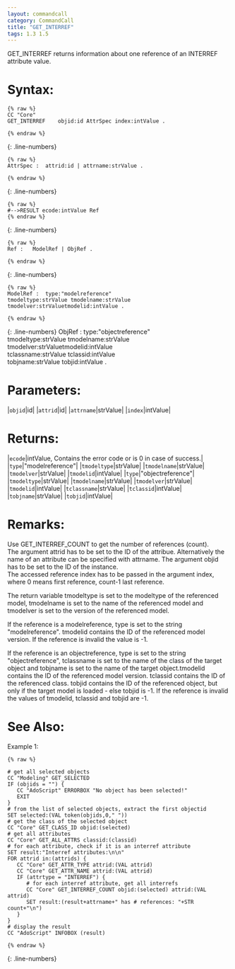 ```yaml
---
layout: commandcall
category: CommandCall
title: "GET_INTERREF"
tags: 1.3 1.5
---
```


GET_INTERREF returns information about one reference of an INTERREF attribute value.


# Syntax:  

```adoscript
{% raw %}
CC "Core"	
GET_INTERREF	objid:id AttrSpec index:intValue .

{% endraw %}
```
{: .line-numbers}

```adoscript
{% raw %}
AttrSpec :	attrid:id | attrname:strValue .

{% endraw %}
```
{: .line-numbers}

```adoscript
{% raw %}
#-->RESULT ecode:intValue Ref
{% endraw %}
```
{: .line-numbers}

```adoscript
{% raw %}
Ref :  	ModelRef | ObjRef .

{% endraw %}
```
{: .line-numbers}

```adoscript
{% raw %}
ModelRef : 	type:"modelreference"
tmodeltype:strValue tmodelname:strValue
tmodelver:strValuetmodelid:intValue .

{% endraw %}
```
{: .line-numbers}
ObjRef : 	type:"objectreference"  
tmodeltype:strValue tmodelname:strValue  
tmodelver:strValuetmodelid:intValue  
tclassname:strValue tclassid:intValue  
tobjname:strValue tobjid:intValue .



# Parameters:  

|`objid`|id|
|`attrid`|id|
|`attrname`|strValue|
|`index`|intValue|

# Returns:  

|`ecode`|intValue, Contains the error code or is 0 in case of success.|
|`type`|"modelreference"|
|`tmodeltype`|strValue|
|`tmodelname`|strValue|
|`tmodelver`|strValue|
|`tmodelid`|intValue|
|`type`|"objectreference"|
|`tmodeltype`|strValue|
|`tmodelname`|strValue|
|`tmodelver`|strValue|
|`tmodelid`|intValue|
|`tclassname`|strValue|
|`tclassid`|intValue|
|`tobjname`|strValue|
|`tobjid`|intValue|

# Remarks:

Use GET_INTERREF_COUNT to get the number of references (count).  
The argument attrid has to be set to the ID of the attribue. Alternatively the name of an attribute can be specified with attrname. The argument objid has to be set to the ID of the instance.  
The accessed reference index has to be passed in the argument index, where 0 means first reference, count-1 last reference.

The return variable tmodeltype is set to the modeltype of the referenced model, tmodelname is set to the name of the referenced model and tmodelver is set to the version of the referenced model.

If the reference is a modelreference, type is set to the string "modelreference". tmodelid contains the ID of the referenced model version. If the reference is invalid the value is -1.

If the reference is an objectreference, type is set to the string "objectreference", tclassname is set to the name of the class of the target object and tobjname is set to the name of the target object.tmodelid contains the ID of the referenced model version. tclassid contains the ID of the referenced class. tobjid contains the ID of the referenced object, but only if the target model is loaded - else tobjid is -1. If the reference is invalid the values of tmodelid, tclassid and tobjid are -1.


# See Also:  



Example 1:

```adoscript
{% raw %}

# get all selected objects
CC "Modeling" GET_SELECTED
IF (objids = "") {
   CC "AdoScript" ERRORBOX "No object has been selected!"
   EXIT
}
# from the list of selected objects, extract the first objectid
SET selected:(VAL token(objids,0," "))
# get the class of the selected object
CC "Core" GET_CLASS_ID objid:(selected)
# get all attributes
CC "Core" GET_ALL_ATTRS classid:(classid)
# for each attribute, check if it is an interref attribute
SET result:"Interref attributes:\n\n"
FOR attrid in:(attrids) {
   CC "Core" GET_ATTR_TYPE attrid:(VAL attrid)
   CC "Core" GET_ATTR_NAME attrid:(VAL attrid)
   IF (attrtype = "INTERREF") {
      # for each interref attribute, get all interrefs
      CC "Core" GET_INTERREF_COUNT objid:(selected) attrid:(VAL attrid)
      SET result:(result+attrname+" has # references: "+STR count+"\n")
   }
}
# display the result
CC "AdoScript" INFOBOX (result)

{% endraw %}
```
{: .line-numbers}

